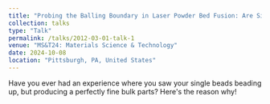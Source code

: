 ```yaml
---
title: "Probing the Balling Boundary in Laser Powder Bed Fusion: Are Single Bead Experiments Enough?"
collection: talks
type: "Talk"
permalink: /talks/2012-03-01-talk-1
venue: "MS&T24: Materials Science & Technology"
date: 2024-10-08
location: "Pittsburgh, PA, United States"
---
```


Have you ever had an experience where you saw your single beads beading up, but producing a perfectly fine bulk parts? Here's the reason why!
